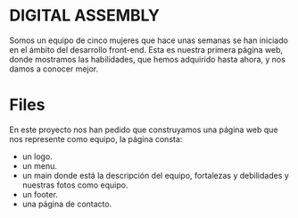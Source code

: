 # DIGITAL ASSEMBLY  

Somos un equipo de cinco mujeres que hace unas semanas se han iniciado en el ámbito del desarrollo front-end. Esta es nuestra primera página web, donde mostramos las habilidades, que hemos adquirido hasta ahora, y  nos damos a conocer mejor.

# Files

En este proyecto nos han pedido que construyamos una página web que nos represente como equipo, la página consta:

 - un logo.
 - un menu.
 - un main donde está la descripción del equipo, fortalezas y debilidades y nuestras fotos como equipo.
 -  un footer.
 - una página de contacto.